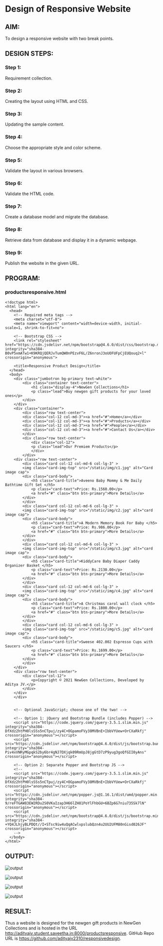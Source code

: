 # Design of Responsive Website
## AIM:
To design a responsive website with two break points.

## DESIGN STEPS:
### Step 1: 
Requirement collection.
### Step 2:
Creating the layout using HTML and CSS.
### Step 3:
Updating the sample content.
### Step 4:
Choose the appropriate style and color scheme.
### Step 5:
Validate the layout in various browsers.
### Step 6:
Validate the HTML code.
### Step 7:
Create a database model and migrate the database.
### Step 8:
Retrieve data from database and display it in a dynamic webpage.
### Step 9:
Publish the website in the given URL.

## PROGRAM:

### productsresponsive.html
~~~
<!doctype html>
<html lang="en">
  <head>
    <!-- Required meta tags -->
    <meta charset="utf-8">
    <meta name="viewport" content="width=device-width, initial-scale=1, shrink-to-fit=no">

    <!-- Bootstrap CSS -->
    <link rel="stylesheet" href="https://cdn.jsdelivr.net/npm/bootstrap@4.6.0/dist/css/bootstrap.min.css" integrity="sha384-B0vP5xmATw1+K9KRQjQERJvTumQW0nPEzvF6L/Z6nronJ3oUOFUFpCjEUQouq2+l" crossorigin="anonymous">

    <title>Responsive Product Design</title>
  </head>
  <body>
    <div class="jumbotron bg-primary text-white">
        <div class="container text-center">
            <h1 class="display-4">NewGen Collections</h1>
            <p class="lead">Buy newgen gift products for your loved ones</p>
        </div>
    </div>
    <div class="container">
        <div class="row text-center">
        <div class="col-12 col-md-3"><a href="#">Home</a></div>
        <div class="col-12 col-md-3"><a href="#">Products</a></div>
        <div class="col-12 col-md-3"><a href="#">People</a></div> 
        <div class="col-12 col-md-3"><a href="#">Contact Us</a></div>   
        </div>
        <div class="row text-center">
            <div class="col-12">
            <p class="lead">Our Premiem Products</p>    
            </div>
        </div>
    <div class="row text-center">
        <div class="card col-12 col-md-6 col-lg-3" >
        <img class="card-img-top" src="/static/img/c1.jpg" alt="Card image cap">
        <div class="card-body">
            <h5 class="card-title">Aveeno Baby Mommy & Me Daily Bathtime Gift Set </h5>
            <p class="card-text">Price: Rs.1560.00</p>
            <a href="#" class="btn btn-primary">More Details</a>
        </div>
        </div>
        <div class="card col-12 col-md-6 col-lg-3" >
        <img class="card-img-top" src="/static/img/c2.jpg" alt="card image cap">
        <div class="card-body">
            <h5 class="card-title">A Modern Memory Book For Baby </h5>
            <p class="card-text">Price: Rs.986.00</p>
            <a href="#" class="btn btn-primary">More Details</a>
        </div>
        </div>
        <div class="card col-12 col-md-6 col-lg-3" >
        <img class="card-img-top" src="/static/img/c3.jpg" alt="card image cap">
        <div class="card-body">
            <h5 class="card-title">KiddyCare Baby Diaper Caddy Organizer Basket </h5>
            <p class="card-text">Price: Rs.2130.00</p>
            <a href="#" class="btn btn-primary">More Details</a>
        </div>
        </div>
        <div class="card col-12 col-md-6 col-lg-3" >
        <img class="card-img-top" src="/static/img/c4.jpg" alt="card image cap">
        <div class="card-body">
            <h5 class="card-title">A Christmas carol wall clock </h5>
            <p class="card-text">Price: Rs.1800.00</p>
            <a href="#" class="btn btn-primary">More Details</a>
        </div>
        </div>
        <div class="card col-12 col-md-6 col-lg-3" >
        <img class="card-img-top" src="/static/img/c5.jpg" alt="card image cap">
        <div class="card-body">
            <h5 class="card-title">Sweese 402.002 Espresso Cups with Saucers </h5>
            <p class="card-text">Price: Rs.1699.00</p>
            <a href="#" class="btn btn-primary">More Details</a>
        </div>
        </div>
    </div>
    <div class="row text-center">
        <div class="col-12">
            <p>Copyright © 2021 NewGen Collections, Developed by Aditya JV.</p>
        </div>
    </div>
    </div>


    <!-- Optional JavaScript; choose one of the two! -->

    <!-- Option 1: jQuery and Bootstrap Bundle (includes Popper) -->
    <script src="https://code.jquery.com/jquery-3.5.1.slim.min.js" integrity="sha384-DfXdz2htPH0lsSSs5nCTpuj/zy4C+OGpamoFVy38MVBnE+IbbVYUew+OrCXaRkfj" crossorigin="anonymous"></script>
    <script src="https://cdn.jsdelivr.net/npm/bootstrap@4.6.0/dist/js/bootstrap.bundle.min.js" integrity="sha384-Piv4xVNRyMGpqkS2by6br4gNJ7DXjqk09RmUpJ8jgGtD7zP9yug3goQfGII0yAns" crossorigin="anonymous"></script>

    <!-- Option 2: Separate Popper and Bootstrap JS -->
    <!--
    <script src="https://code.jquery.com/jquery-3.5.1.slim.min.js" integrity="sha384-DfXdz2htPH0lsSSs5nCTpuj/zy4C+OGpamoFVy38MVBnE+IbbVYUew+OrCXaRkfj" crossorigin="anonymous"></script>
    <script src="https://cdn.jsdelivr.net/npm/popper.js@1.16.1/dist/umd/popper.min.js" integrity="sha384-9/reFTGAW83EW2RDu2S0VKaIzap3H66lZH81PoYlFhbGU+6BZp6G7niu735Sk7lN" crossorigin="anonymous"></script>
    <script src="https://cdn.jsdelivr.net/npm/bootstrap@4.6.0/dist/js/bootstrap.min.js" integrity="sha384-+YQ4JLhjyBLPDQt//I+STsc9iw4uQqACwlvpslubQzn4u2UU2UFM80nGisd026JF" crossorigin="anonymous"></script>
    -->
  </body>
</html>
~~~

## OUTPUT:
![output](./static/img/o1.jpg)

![output](./static/img/o2.jpg)

![output](./static/img/o3.png)

![output](./static/img/o4.png)


## RESULT:
Thus a website is designed for the newgen gift products in NewGen Collections and is hosted in the URL http://adityajv.student.saveetha.in:8000/productsresponsive. GitHub Repo URL is https://github.com/adityajv2310/responsivedesign.